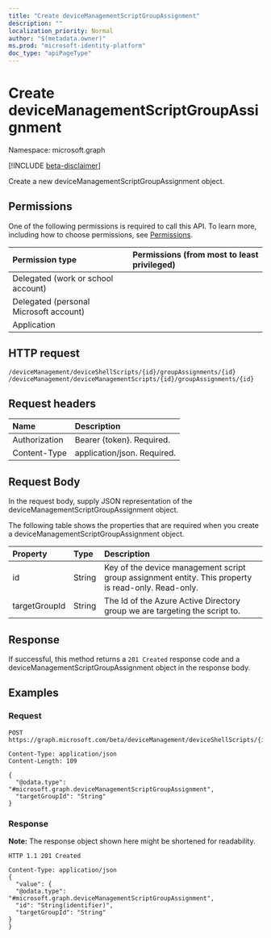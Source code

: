 ```yaml
---
title: "Create deviceManagementScriptGroupAssignment"
description: ""
localization_priority: Normal
author: "$(metadata.owner)"
ms.prod: "microsoft-identity-platform"
doc_type: "apiPageType"
---
```


# Create deviceManagementScriptGroupAssignment

Namespace: microsoft.graph

[!INCLUDE [beta-disclaimer](../../includes/beta-disclaimer.md)]

Create a new deviceManagementScriptGroupAssignment object.

## Permissions

One of the following permissions is required to call this API. To learn more, including how to choose permissions, see [Permissions](/graph/permissions-reference).

| Permission type                        | Permissions (from most to least privileged) |
| :------------------------------------- | :------------------------------------------ |
| Delegated (work or school account)     |                                             |
| Delegated (personal Microsoft account) |                                             |
| Application                            |                                             |

## HTTP request

<!-- {
  "blockType": "ignored"
}
-->

```http
/deviceManagement/deviceShellScripts/{id}/groupAssignments/{id}
/deviceManagement/deviceManagementScripts/{id}/groupAssignments/{id}

```

## Request headers

| Name          | Description                 |
| :------------ | :-------------------------- |
| Authorization | Bearer {token}. Required.   |
| Content-Type  | application/json. Required. |

## Request Body

In the request body, supply JSON representation of the deviceManagementScriptGroupAssignment object.

<!-- Actions and Functions -->

<!-- CRUD Methods -->

The following table shows the properties that are required when you create a deviceManagementScriptGroupAssignment object.

| Property      | Type   | Description                                                                                         |
| :------------ | :----- | :-------------------------------------------------------------------------------------------------- |
| id            | String | Key of the device management script group assignment entity. This property is read-only. Read-only. |
| targetGroupId | String | The Id of the Azure Active Directory group we are targeting the script to.                          |

## Response

If successful, this method returns a `201 Created` response code and a deviceManagementScriptGroupAssignment object in the response body.

## Examples

### Request

<!-- {
  "blockType": "request",
  "name": "create_devicemanagementscriptgroupassignment"
}
-->

```http
POST https://graph.microsoft.com/beta/deviceManagement/deviceShellScripts/{id}/groupAssignments/{id}

Content-Type: application/json
Content-Length: 109

{
  "@odata.type": "#microsoft.graph.deviceManagementScriptGroupAssignment",
  "targetGroupId": "String"
}

```

### Response

**Note:** The response object shown here might be shortened for readability.

<!-- {
  "blockType": "response",
  "truncated": true,
  "@odata.type": "microsoft.management.services.api.deviceManagementScriptGroupAssignment"
}
-->

```http
HTTP 1.1 201 Created

Content-Type: application/json
{
  "value": {
  "@odata.type": "#microsoft.graph.deviceManagementScriptGroupAssignment",
  "id": "String(identifier)",
  "targetGroupId": "String"
}
}

```
